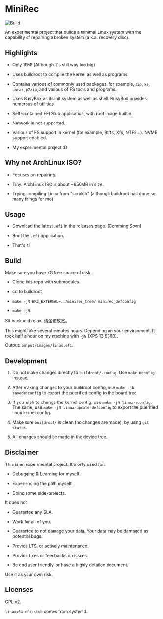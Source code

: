 # MiniRec

![Build](https://github.com/Trumeet/MiniRec/workflows/Build/badge.svg)

An experimental project that builds a minimal Linux system with the capability of repairing a broken system (a.k.a. recovery disc).

## Highlights

* Only 19M! (Although it's still way too big)

* Uses buildroot to compile the kernel as well as programs

* Contains various of commonly used packages, for example, `zip`, `xz`, `unrar`, `p7zip`, and various of FS tools and programs.

* Uses BusyBox as its init system as well as shell. BusyBox provides numerous of utilities.

* Self-contained EFI Stub application, with root image builtin.

* Network is not supported.

* Various of FS support in kernel (for example, Btrfs, Xfs, NTFS...). NVME support enabled.

* My experimental project :D

## Why not ArchLinux ISO?

* Focuses on repairing.

* Tiny. ArchLinux ISO is about ~650MB in size. 

* Trying compiling Linux from "scratch" (although buildroot had done so many things for me)

## Usage

* Download the latest `.efi` in the releases page. (Comming Soon)

* Boot the `.efi` application. 

* That's it!

## Build

Make sure you have 7G free space of disk.

* Clone this repo with submodules.

* cd to buildroot

* `make -jN BR2_EXTERNAL=../minirec_tree/ minirec_defconfig`

* `make -jN`

Sit back and relax. 请坐和放宽。

This might take several ~~minutes~~ hours. Depending on your environment. It took half a hour on my machine with `-j9` (XPS 13 9360). 

Output: `output/images/linux.efi`.

## Development

1. Do not make changes directly to `buildroot/.config`. Use `make nconfig` instead.

2. After making changes to your buildroot config, use `make -jN savedefconfig` to export the puerified config to the board tree.

3. If you wish to change the kernel config, use `make -jN linux-nconfig`. The same, use `make -jN linux-update-defconfig` to export the puerified linux kernel config.

4. Make sure `buildroot/` is clean (no changes are made), by using `git status`.

5. All changes should be made in the device tree.

## Disclaimer

This is an experimental project. It's only used for:

* Debugging & Learning for myself.

* Experiencing the path myself.

* Doing some side-projects.

It does not:

* Guarantee any SLA.

* Work for all of you.

* Guarantee to not damage your data. Your data may be damaged as potential bugs.

* Provide LTS, or actively maintenance.

* Provide fixes or feedbacks on issues.

* Be end user friendly, or have a highly detailed document.

Use it as your own risk.

## Licenses

GPL v2. 

`linuxx64.efi.stub` comes from systemd.
